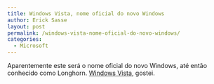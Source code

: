 ```yaml
---
title: Windows Vista, nome oficial do novo Windows
author: Erick Sasse
layout: post
permalink: /windows-vista-nome-oficial-do-novo-windows/
categories:
  - Microsoft
---
```

Aparentemente este ser&aacute; o nome oficial do novo Windows, at&eacute; ent&atilde;o conhecido como Longhorn. [Windows Vista][1], gostei.

 [1]: http://www.microsoft.com/windowsvista/default.mspx